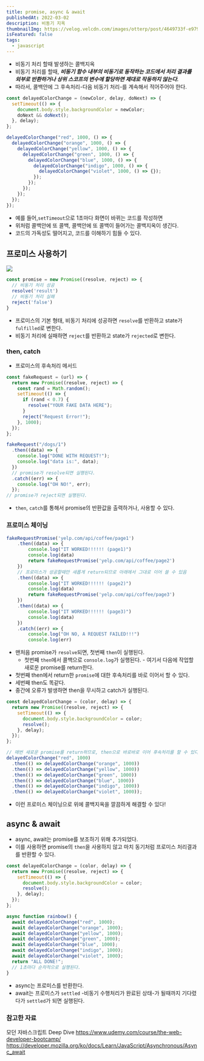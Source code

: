 ```yaml
---
title: promise, async & await
publishedAt: 2022-03-02
description: 비동기 지옥
thumbnailImg: https://velog.velcdn.com/images/otterp/post/4649733f-e979-403e-aa14-88cbd903e717/image.jpeg
isFeatured: false
tags:
  - javascript
---
```


- 비동기 처리 할때 발생하는 콜백지옥
- 비동기 처리를 할때, _**비동기 함수 내부의 비동기로 동작하는 코드에서 처리 결과를 외부로 반환하거나 상위 스코프의 변수에 할당하면 제대로 작동하지 않는다.**_
- 따라서, 콜백안에 그 후속처리-다음 비동기 처리-를 계속해서 적어주어야 한다.

```js
const delayedColorChange = (newColor, delay, doNext) => {
  setTimeout(() => {
    document.body.style.backgroundColor = newColor;
    doNext && doNext();
  }, delay);
};

delayedColorChange("red", 1000, () => {
  delayedColorChange("orange", 1000, () => {
    delayedColorChange("yellow", 1000, () => {
      delayedColorChange("green", 1000, () => {
        delayedColorChange("blue", 1000, () => {
          delayedColorChange("indigo", 1000, () => {
            delayedColorChange("violet", 1000, () => {});
          });
        });
      });
    });
  });
});
```

- 예를 들어,`setTimeout`으로 1초마다 화면이 바뀌는 코드를 작성하면
- 위처럼 콜백안에 또 콜백, 콜백안에 또 콜백이 들어가는 콜백지옥이 생긴다.
- 코드의 가독성도 떨어지고, 코드를 이해하기 힘들 수 있다.

## 프로미스 사용하기

![](https://images.velog.io/images/otterp/post/cbbf3dbe-b8a5-4664-8108-a8618bfc7140/image.png)

```js
const promise = new Promise((resolve, reject) => {
  // 비동기 처리 성공
  resolve('result')
  // 비동기 처리 실패
  reject('false')
}
```

- 프로미스의 기본 형태, 비동기 처리에 성공하면 `resolve`를 반환하고 state가 `fulfilled`로 변한다.
- 비동기 처리에 실패하면 `reject`를 반환하고 state가 `rejected`로 변한다.

### then, catch

- 프로미스의 후속처리 메서드

```js
const fakeRequest = (url) => {
  return new Promise((resolve, reject) => {
    const rand = Math.random();
    setTimeout(() => {
      if (rand < 0.7) {
        resolve("YOUR FAKE DATA HERE");
      }
      reject("Request Error!");
    }, 1000);
  });
};

fakeRequest("/dogs/1")
  .then((data) => {
    console.log("DONE WITH REQUEST!");
    console.log("data is:", data);
  })
  // promise가 resolve되면 실행된다.
  .catch((err) => {
    console.log("OH NO!", err);
  });
// promise가 reject되면 실행된다.
```

- `then`, `catch`를 통해서 promise의 반환값을 출력하거나, 사용할 수 있다.

### 프로미스 체이닝

```js
fakeRequestPromise('yelp.com/api/coffee/page1')
    .then((data) => {
        console.log("IT WORKED!!!!!! (page1)")
        console.log(data)
        return fakeRequestPromise('yelp.com/api/coffee/page2')
    })
    // 프로미스가 성공할때만 새롭게 return되므로 아래에서 그대로 이어 쓸 수 있음
    .then((data) => {
        console.log("IT WORKED!!!!!! (page2)")
        console.log(data)
        return fakeRequestPromise('yelp.com/api/coffee/page3')
    })
    .then((data) => {
        console.log("IT WORKED!!!!!! (page3)")
        console.log(data)
    })
    .catch((err) => {
        console.log("OH NO, A REQUEST FAILED!!!")
        console.log(err)
```

- 맨처음 promise가 `resolve`되면, 첫번째 `then`이 실행된다.
  - 첫번째 `then`에서 콜백으로 `console.log`가 실행된다. - 여기서 다음에 작업할 새로운 promise를 return한다.
- 첫번째 then에서 return한 `promise`에 대한 후속처리를 바로 이어서 할 수 있다.
- 세번째 then도 똑같다.
- 중간에 오류가 발생하면 then을 무시하고 catch가 실행된다.

```js
const delayedColorChange = (color, delay) => {
  return new Promise((resolve, reject) => {
    setTimeout(() => {
      document.body.style.backgroundColor = color;
      resolve();
    }, delay);
  });
};

// 매번 새로운 promise를 return하므로, then으로 바로바로 이어 후속처리를 할 수 있다.
delayedColorChange("red", 1000)
  .then(() => delayedColorChange("orange", 1000))
  .then(() => delayedColorChange("yellow", 1000))
  .then(() => delayedColorChange("green", 1000))
  .then(() => delayedColorChange("blue", 1000))
  .then(() => delayedColorChange("indigo", 1000))
  .then(() => delayedColorChange("violet", 1000));
```

- 이런 프로미스 체이닝으로 위에 콜백지옥을 깔끔하게 해결할 수 있다!

## async & await

- async, await는 promise를 보조하기 위해 추가되었다.
- 이를 사용하면 promise의 `then`을 사용하지 않고 마치 동기처럼 프로미스 처리결과를 반환할 수 있다.

```js
const delayedColorChange = (color, delay) => {
  return new Promise((resolve, reject) => {
    setTimeout(() => {
      document.body.style.backgroundColor = color;
      resolve();
    }, delay);
  });
};

async function rainbow() {
  await delayedColorChange("red", 1000);
  await delayedColorChange("orange", 1000);
  await delayedColorChange("yellow", 1000);
  await delayedColorChange("green", 1000);
  await delayedColorChange("blue", 1000);
  await delayedColorChange("indigo", 1000);
  await delayedColorChange("violet", 1000);
  return "ALL DONE!";
  // 1초마다 순차적으로 실행된다.
}
```

- async는 프로미스를 반환한다.
- await는 프로미스가 `settled` -비동기 수행처리가 완료된 상태-가 될때까지 기다렸다가 `settled`가 되면 실행된다.

### 참고한 자료

모던 자바스크립트 Deep Dive
https://www.udemy.com/course/the-web-developer-bootcamp/
https://developer.mozilla.org/ko/docs/Learn/JavaScript/Asynchronous/Async_await
